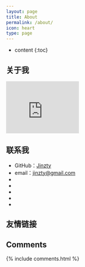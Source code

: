 ```yaml
---
layout: page
title: About
permalink: /about/
icon: heart
type: page
---
```


* content
{:toc}

## 关于我

<iframe src="https://githubbadge.appspot.com/Jinzty?s=1" style="border: 0;height: 142px;width: 200px;overflow: hidden;" frameBorder="0"></iframe>

## 联系我

* GitHub：[Jinzty](https://github.com/Jinzty)
* email：jinzty@gmail.com
*
*
*
*
*

## 友情链接

## Comments

{% include comments.html %}
